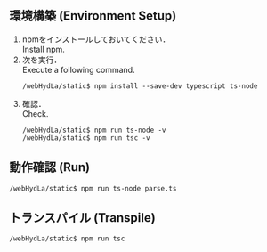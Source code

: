## 環境構築 (Environment Setup)
1. npmをインストールしておいてください．  
  Install npm.
1. 次を実行．  
  Execute a following command.  
    ```
    /webHydLa/static$ npm install --save-dev typescript ts-node
    ```
1. 確認．  
  Check.  
    ```
    /webHydLa/static$ npm run ts-node -v
    /webHydLa/static$ npm run tsc -v
    ```

## 動作確認 (Run) 
```
/webHydLa/static$ npm run ts-node parse.ts
```

## トランスパイル (Transpile)
```
/webHydLa/static$ npm run tsc
```
